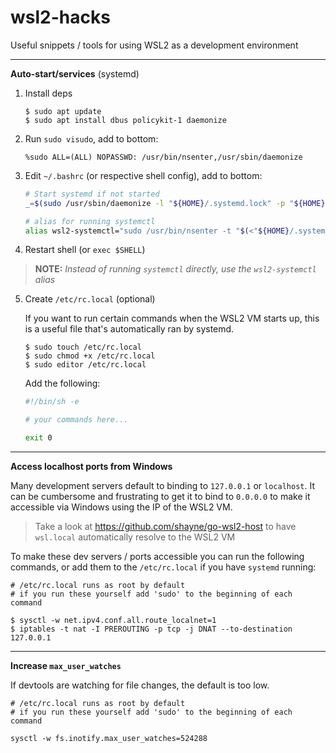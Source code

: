 # wsl2-hacks
Useful snippets / tools for using WSL2 as a development environment

---

**Auto-start/services** (systemd)
1. Install deps

    ```shell
    $ sudo apt update
    $ sudo apt install dbus policykit-1 daemonize
    ```

2. Run `sudo visudo`, add to bottom:

    ```
    %sudo ALL=(ALL) NOPASSWD: /usr/bin/nsenter,/usr/sbin/daemonize
    ```

3. Edit `~/.bashrc` (or respective shell config), add to bottom:

    ```sh
    # Start systemd if not started
    _=$(sudo /usr/sbin/daemonize -l "${HOME}/.systemd.lock" -p "${HOME}/.systemd.pid" /usr/bin/unshare -fp --mount-proc /lib/systemd/systemd 2>&1)
    
    # alias for running systemctl
    alias wsl2-systemctl="sudo /usr/bin/nsenter -t "$(<"${HOME}/.systemd.pid")" -m -p sudo -u $USER systemctl"
    ```

4. Restart shell (or `exec $SHELL`)

> **NOTE:** *Instead of running `systemctl` directly, use the `wsl2-systemctl` alias*

5. Create `/etc/rc.local` (optional)

    If you want to run certain commands when the WSL2 VM starts up, this is a useful file that's automatically ran by systemd.
    
    ```shell
    $ sudo touch /etc/rc.local
    $ sudo chmod +x /etc/rc.local
    $ sudo editor /etc/rc.local
    ```
    
    Add the following:
    ```sh
    #!/bin/sh -e
    
    # your commands here...
    
    exit 0
    ```

---

**Access localhost ports from Windows**

Many development servers default to binding to `127.0.0.1` or `localhost`. It can be cumbersome and frustrating to get it to bind to `0.0.0.0` to make it accessible via Windows using the IP of the WSL2 VM.

> Take a look at https://github.com/shayne/go-wsl2-host to have `wsl.local` automatically resolve to the WSL2 VM

To make these dev servers / ports accessible you can run the following commands, or add them to the `/etc/rc.local` if you have `systemd` running:

```shell
# /etc/rc.local runs as root by default
# if you run these yourself add 'sudo' to the beginning of each command

$ sysctl -w net.ipv4.conf.all.route_localnet=1
$ iptables -t nat -I PREROUTING -p tcp -j DNAT --to-destination 127.0.0.1 
```

---

**Increase `max_user_watches`**

If devtools are watching for file changes, the default is too low.

```
# /etc/rc.local runs as root by default
# if you run these yourself add 'sudo' to the beginning of each command

sysctl -w fs.inotify.max_user_watches=524288
```
